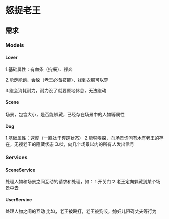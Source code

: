 # 怒捉老王

## 需求

### Models

#### Lover

1.基础属性：有血条（抗揍）、裸奔

2.能走能跑、会躲（老王必备技能）、找到衣服可以穿

3.跑会消耗耐力，耐力没了就要原地休息，无法跑动

#### Scene
场景，包含大小，是否能躲藏，已经存在场景中的人物等属性

#### Dog

1.基础属性：速度（一直处于奔跑状态）
2.能够嗅探，向场景询问有木有老王的存在，无视老王的隐藏状态
3.吠，向几个场景以内的所有人发出信号

### Services

#### SceneService

处理人物和场景之间互动的请求和处理，如：
1.开关门
2.老王定向躲藏到某个场景中去

#### UserService

处理人物之间的互动
比如，老王被殴打，老王被狗咬，媳妇儿阻碍丈夫等行为

